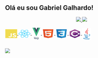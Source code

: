 ## Olá eu sou Gabriel Galhardo!
<div align="center">
  <a href="https://github.com/GabrielGalhardo">
  <img height="180em" src="https://github-readme-stats.vercel.app/api?username=GabrielGalhardo&show_icons=true&theme=dark&include_all_commits=true&count_private=true"/>
  <img height="180em" src="https://github-readme-stats.vercel.app/api/top-langs/?username=GabrielGalhardo&layout=compact&langs_count=7&theme=dark"/>
</div>
<div style="display: inline_block"><br>
  <img align="center" height="30" width="40" src="https://raw.githubusercontent.com/devicons/devicon/master/icons/javascript/javascript-plain.svg">
  <img align="center" height="30" width="40" src="https://raw.githubusercontent.com/devicons/devicon/master/icons/react/react-original.svg">
  <img src="https://raw.githubusercontent.com/devicons/devicon/master/icons/vuejs/vuejs-original-wordmark.svg" alt="vuejs" align="center" width="30" height="40"/>
  <img align="center" height="30" width="40" src="https://raw.githubusercontent.com/devicons/devicon/master/icons/html5/html5-original.svg">
  <img align="center" height="30" width="40" src="https://raw.githubusercontent.com/devicons/devicon/master/icons/css3/css3-original.svg">
  <img align="center" height="30" width="40" src="https://raw.githubusercontent.com/devicons/devicon/master/icons/csharp/csharp-original.svg">
  <img src="https://raw.githubusercontent.com/devicons/devicon/master/icons/java/java-original.svg" alt="java" align="center" width="30" height="40"/> 
  
 
 
</div>
  
  ##
 
<div> 
  
  <a href="https://www.linkedin.com/in/gabriel-galhardo-a3a113205" target="_blank"><img src="https://img.shields.io/badge/-LinkedIn-%230077B5?style=for-the-badge&logo=linkedin&logoColor=white" target="_blank"></a> 
 
</div>
